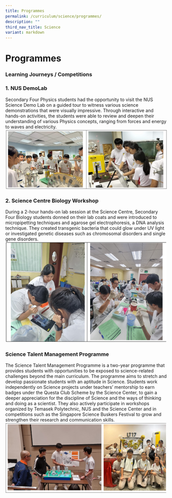 ```yaml
---
title: Programmes
permalink: /curriculum/science/programmes/
description: ""
third_nav_title: Science
variant: markdown
---
```

Programmes
==========

### **Learning Journeys / Competitions**

### 1. NUS DemoLab

Secondary Four Physics students had the opportunity to visit the NUS Science Demo Lab on a guided tour to witness various science demonstrations that were visually impressive. Through interactive and hands-on activities, the students were able to review and deepen their understanding of various Physics concepts, ranging from forces and energy to waves and electricity.
![](/images/Curriculum/Science/Sc2.png)

### 2. Science Centre Biology Workshop
During a 2-hour hands-on lab session at the Science Centre, Secondary Four Biology students donned on their lab coats and were introduced to micropipetting techniques and agarose gel electrophoresis, a DNA analysis technique. They created transgenic bacteria that could glow under UV light or investigated genetic diseases such as chromosomal disorders and single gene disorders. 
![](/images/Curriculum/Science/Sc3.png)


### **Science Talent Management Programme**

The Science Talent Management Programme is a two-year programme that provides students with opportunities to be exposed to science-related challenges beyond the main curriculum. The programme aims to stretch and develop passionate students with an aptitude in Science. Students work independently on Science projects under teachers’ mentorship to earn badges under the Questa Club Scheme by the Science Center, to gain a deeper appreciation for the discipline of Science and the ways of thinking and doing as a scientist. They also actively participate in workshops organized by Temasek Polytechnic, NUS and the Science Center and in competitions such as the Singapore Science Buskers Festival to grow and strengthen their research and communication skills.  
![](/images/Curriculum/Science/Sc4.png)